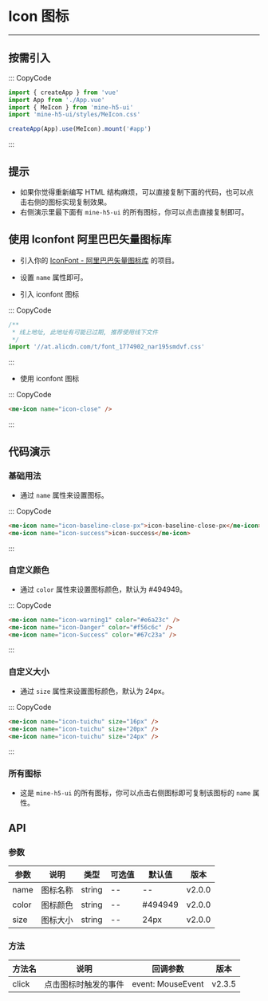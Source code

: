 # Icon 图标

---

## 按需引入

::: CopyCode

```ts
import { createApp } from 'vue'
import App from './App.vue'
import { MeIcon } from 'mine-h5-ui'
import 'mine-h5-ui/styles/MeIcon.css'

createApp(App).use(MeIcon).mount('#app')
```

:::

## 提示

- 如果你觉得重新编写 HTML 结构麻烦，可以直接复制下面的代码，也可以点击右侧的图标实现复制效果。
- 右侧演示里最下面有 `mine-h5-ui` 的所有图标，你可以点击直接复制即可。

## 使用 Iconfont 阿里巴巴矢量图标库

- 引入你的 [IconFont - 阿里巴巴矢量图标库](https://www.iconfont.cn/) 的项目。
- 设置 `name` 属性即可。

- 引入 iconfont 图标

::: CopyCode

```js
/**
 * 线上地址, 此地址有可能已过期, 推荐使用线下文件
 */
import '//at.alicdn.com/t/font_1774902_nar195smdvf.css'
```

:::

- 使用 iconfont 图标

::: CopyCode

```html
<me-icon name="icon-close" />
```

:::

## 代码演示

### 基础用法

- 通过 `name` 属性来设置图标。

::: CopyCode

```html
<me-icon name="icon-baseline-close-px">icon-baseline-close-px</me-icon>
<me-icon name="icon-success">icon-success</me-icon>
```

:::

### 自定义颜色

- 通过 `color` 属性来设置图标颜色，默认为 #494949。

::: CopyCode

```html
<me-icon name="icon-warning1" color="#e6a23c" />
<me-icon name="icon-Danger" color="#f56c6c" />
<me-icon name="icon-Success" color="#67c23a" />
```

:::

### 自定义大小

- 通过 `size` 属性来设置图标颜色，默认为 24px。

::: CopyCode

```html
<me-icon name="icon-tuichu" size="16px" />
<me-icon name="icon-tuichu" size="20px" />
<me-icon name="icon-tuichu" size="24px" />
```

:::

### 所有图标

- 这是 `mine-h5-ui` 的所有图标，你可以点击右侧图标即可复制该图标的 `name` 属性。

## API

### 参数

| 参数  | 说明     | 类型   | 可选值 | 默认值  | 版本   |
| ----- | -------- | ------ | ------ | ------- | ------ |
| name  | 图标名称 | string | --     | --      | v2.0.0 |
| color | 图标颜色 | string | --     | #494949 | v2.0.0 |
| size  | 图标大小 | string | --     | 24px    | v2.0.0 |

### 方法

| 方法名 | 说明                 | 回调参数          | 版本   |
| ------ | -------------------- | ----------------- | ------ |
| click  | 点击图标时触发的事件 | event: MouseEvent | v2.3.5 |
